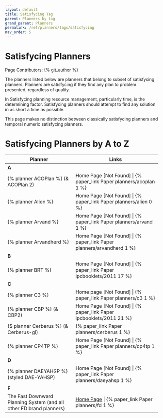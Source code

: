 ```yaml
---
layout: default
title: Satisfycing Tag
parent: Planners by tag
grand_parent: Planners
permalink: /ref/planners/tags/satisfycing
nav_order: 5
---
```

# Satisfycing Planners

Page Contributors: {% git_author %}

The planners listed below are planners that belong to subset of satisfycing planners. Planners are satisfycing if they find any plan to problem presented, regardless of quality.

In Satisfycing planning resource management, particularly time, is the determining factor. Satisfycing planners should attempt to find any solution in as short a time as possible.

This page makes no distinction between classically satisfycing planners and temporal numeric satisfycing planners.

# Satisfycing Planners by A to Z

| Planner | Links |
|---------|-------|
| **A**   |       |      
| {% planner ACOPlan %} (& ACOPlan 2) | Home Page [Not Found] \| {% paper_link Paper planners/acoplan 1 %} |
| {% planner Alien %} | Home Page [Not Found] \| {% paper_link Paper planners/alien 0 %} |
| {% planner Arvand %} | Home Page [Not Found] \| {% paper_link Paper planners/arvand 1 %} |
| {% planner Arvandherd %} | Home Page [Not Found] \| {% paper_link Paper planners/arvandherd 1 %} |
| **B**   |       |
| {% planner BRT %} | Home Page [Not Found] \| {% paper_link Paper ipcbooklets/2011 17 %} |
| **C**   |       |
| {% planner C3 %} | Home page [Not Found] \| {% paper_link Paper planners/c3 1 %} |
| {% planner CBP %} (& CBP2) | Home Page [Not Found] \| {% paper_link Paper ipcbooklets/2011 21 %} |
| {$ planner Cerberus %} (& Cerberus-gl) | {% paper_link Paper planners/cerberus 1 %} |
| {% planner CP4TP %} | Home Page [Not Found] \| {% paper_link Paper planners/cp4tp 1 %} |
| **D**   |       |
| {% planner DAEYAHSP %} (styled DAE-YAHSP) | Home Page [Not Found] \| {% paper_link Paper planners/daeyahsp 1 %} |
| **F**   |       |
| The Fast Downward Planning System (and all other FD brand planners) | [Home Page](http://www.fast-downward.org/) \| {% paper_link Paper planners/fd 1 %} |